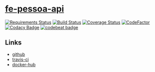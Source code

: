# [fe-pessoa-api](https://github.com/fernandoe/fe-pessoa-api)

[![Requirements Status](https://requires.io/github/fernandoe/fe-pessoa-api/requirements.svg?branch=release-0.1)](https://requires.io/github/fernandoe/fe-pessoa-api/requirements/?branch=release-0.1)
[![Build Status](https://travis-ci.org/fernandoe/fe-pessoa-api.svg?branch=master)](https://travis-ci.org/fernandoe/fe-pessoa-api)
[![Coverage Status](https://coveralls.io/repos/github/fernandoe/fe-pessoa-api/badge.svg?branch=master)](https://coveralls.io/github/fernandoe/fe-pessoa-api?branch=master)
[![CodeFactor](https://www.codefactor.io/repository/github/fernandoe/fe-pessoa-api/badge)](https://www.codefactor.io/repository/github/fernandoe/fe-pessoa-api)
[![Codacy Badge](https://api.codacy.com/project/badge/Grade/448b2a953fc34f9e916c607a2e5fba75)](https://www.codacy.com/app/fernandoe/fe-pessoa-api?utm_source=github.com&amp;utm_medium=referral&amp;utm_content=fernandoe/fe-pessoa-api&amp;utm_campaign=Badge_Grade)
[![codebeat badge](https://codebeat.co/badges/812c736f-2308-475a-a449-58475567de50)](https://codebeat.co/projects/github-com-fernandoe-fe-pessoa-api-master)


## Links

- [github](https://github.com/fernandoe/fe-pessoa-api)
- [travis-ci](https://travis-ci.org/fernandoe/fe-pessoa-api)
- [docker-hub](https://hub.docker.com/r/fernandoe/fe-conta-api)
